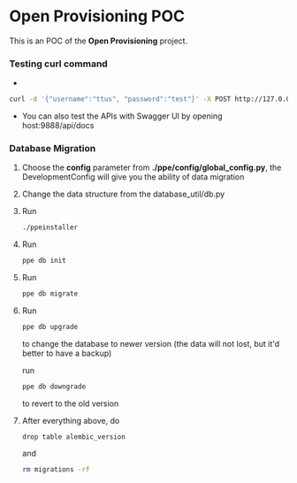 # Open Provisioning POC


This is an POC of the __Open Provisioning__ project.

### Testing curl command

* 

```bash
curl -d '{"username":"ttus", "password":"test"}' -X POST http://127.0.0.1:9888/login
```
* You can also test the APIs with Swagger UI by opening host:9888/api/docs

### Database Migration

1.  Choose the __config__ parameter from __./ppe/config/global_config.py__, the DevelopmentConfig will give you the ability of data migration

2. Change the data structure from the database_util/db.py

3. Run 

   ```bash
   ./ppeinstaller
   ```

4. Run

   ```bash
   ppe db init
   ```

4. Run 

   ```bash
   ppe db migrate
   ```

5. Run 

   ```bash
   ppe db upgrade
   ```

   to change the database to newer version (the data will not lost, but it'd better to have a backup)

   run 

   ```bash
   ppe db downgrade
   ```

   to revert to the old version

6. After everything above, do

   ```my
   drop table alembic_version
   ```

   and 

   ```bash
   rm migrations -rf
   ```

   
